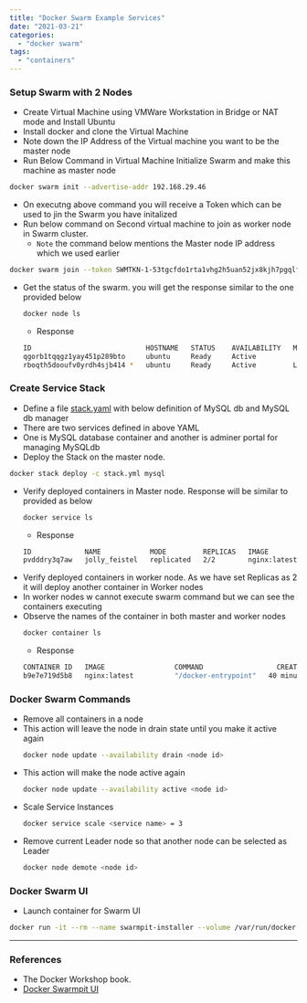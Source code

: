 ```yaml
---
title: "Docker Swarm Example Services"
date: "2021-03-21"
categories: 
  - "docker swarm"
tags: 
  - "containers"
---
```


### Setup Swarm with 2 Nodes
- Create Virtual Machine using VMWare Workstation in Bridge or NAT mode and Install Ubuntu
- Install docker and clone the Virtual Machine
- Note down the IP Address of the Virtual machine you want to be the master node
- Run Below Command in Virtual Machine Initialize Swarm and make this machine as master node 
```bash
docker swarm init --advertise-addr 192.168.29.46
```

- On executng above command you will receive a Token which can be used to jin the Swarm you have initalized
- Run below command on Second virtual machine to join as worker node in Swarm cluster.
  - `Note` the command below mentions the Master node IP address which we used earlier
```bash
docker swarm join --token SWMTKN-1-53tgcfdo1rta1vhg2h5uan52jx8kjh7pgqlf9sur2wh898829e-0evpkeinysyrw6yy8qcw7dj0e 192.168.29.46:2377
```
- Get the status of the swarm. you will get the response similar to the one provided below
	```bash
	docker node ls
	```
	- Response
	```bash
	ID                            HOSTNAME   STATUS    AVAILABILITY   MANAGER STATUS   ENGINE VERSION 
	qgorb1tqqgz1yay451p289bto     ubuntu     Ready     Active                          20.10.5 
	rboqth5dooufv0yrdh4sjb414 *   ubuntu     Ready     Active         Leader           20.10.5
	```

### Create Service Stack
- Define a file [stack.yaml](https://github.com/guptanikx/docker-hack/blob/main/mysql_with_adminer.yaml) with below definition of MySQL db and MySQL db manager 
- There are two services defined in above YAML
- One is MySQL database container and another is adminer portal for managing MySQLdb
- Deploy the Stack on the master node.
```bash
docker stack deploy -c stack.yml mysql
```				
- Verify deployed containers in Master node. Response will be similar to provided as below
	```bash
	docker service ls
	```
	- Response
	```bash
	ID             NAME            MODE         REPLICAS   IMAGE          PORTS
	pvdddry3q7aw   jolly_feistel   replicated   2/2        nginx:latest   *:30000->80/tcp
	```
- Verify deployed containers in worker node. As we have set Replicas as 2 it will deploy another container in Worker nodes
- In worker nodes w cannot execute swarm command but we can see the containers executing
- Observe the names of the container in both master and worker nodes
	```bash
	docker container ls
	```
	- Response
	```bash
	CONTAINER ID   IMAGE                 COMMAND                  CREATED          STATUS          PORTS                    NAMES 
	b9e7e719d5b8   nginx:latest          "/docker-entrypoint"   40 minutes ago   Up 40 minutes   80/tcp                   jolly_feistel.1.roztv54e8w6bjotwqoj8tpf7y
	```
### Docker Swarm Commands
  - Remove all containers in a node
  - This action will leave the node in drain state until you make it active again
	```bash
	docker node update --availability drain <node id>
	```
  - This action will make the node active again
	```bash
	docker node update --availability active <node id>
	```
  - Scale Service Instances
	```bash
	docker service scale <service name> = 3
	```
  - Remove current Leader node so that another node can be selected as Leader
	```bash
	docker node demote <node id>
	```

### Docker Swarm UI
- Launch container for Swarm UI
```bash
docker run -it --rm --name swarmpit-installer --volume /var/run/docker.sock:/var/run/docker.sock swarmpit/install:1.8
```

---

### References
- The Docker Workshop book.
- [Docker Swarmpit UI](https://swarmpit.io/)
